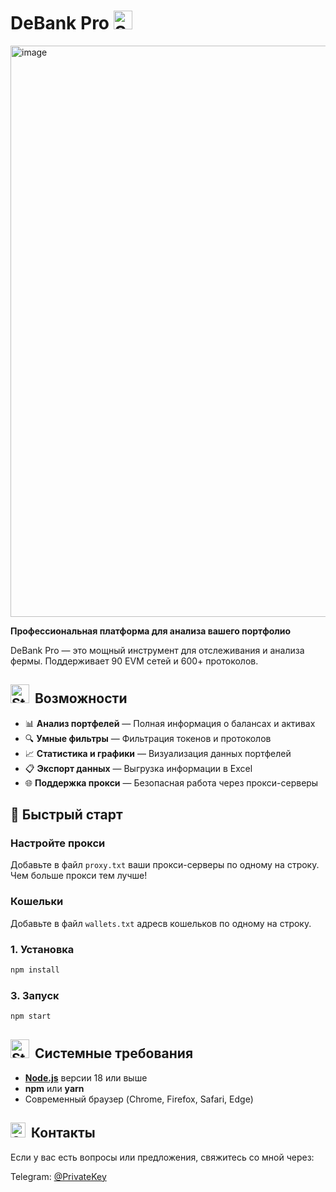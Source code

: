 # DeBank Pro <img src="https://github.com/privatekey7/test/blob/main/favicon.svg" alt="StableFix Logo" width="30" height="30" style="vertical-align: baseline; margin-right: 4px;">

<img width="1250" height="914" alt="image" src="https://github.com/user-attachments/assets/815db07d-a4bc-414c-a869-9fdc728db0ce" />

**Профессиональная платформа для анализа вашего портфолио**

DeBank Pro — это мощный инструмент для отслеживания и анализа фермы.
Поддерживает 90 EVM сетей и 600+ протоколов. 

## <img src="https://cdn-icons-png.flaticon.com/128/10647/10647890.png" alt="StableFix Logo" width="30" height="30" style="vertical-align: baseline; margin-right: 4px;"> Возможности

- 📊 **Анализ портфелей** — Полная информация о балансах и активах
- 🔍 **Умные фильтры** — Фильтрация токенов и протоколов
- 📈 **Статистика и графики** — Визуализация данных портфелей
- 📋 **Экспорт данных** — Выгрузка информации в Excel
- 🌐 **Поддержка прокси** — Безопасная работа через прокси-серверы

## 🚀 Быстрый старт

### Настройте прокси
Добавьте в файл `proxy.txt` ваши прокси-серверы по одному на строку.
Чем больше прокси тем лучше!

### Кошельки
Добавьте в файл `wallets.txt` адресв кошельков по одному на строку.

### 1. Установка
```bash
npm install
```

### 3. Запуск
```bash
npm start
```

## <img src="https://cdn-icons-png.flaticon.com/128/16497/16497192.png" alt="StableFix Logo" width="30" height="30" style="vertical-align: baseline; margin-right: 4px;"> Системные требования

- **[Node.js](https://nodejs.org/en/download)** версии 18 или выше
- **npm** или **yarn**
- Современный браузер (Chrome, Firefox, Safari, Edge)

## <img src="https://cdn-icons-png.flaticon.com/128/2111/2111646.png" alt="StableFix Logo" width="24" height="24" style="vertical-align: baseline; margin-right: 4px;"> Контакты
Если у вас есть вопросы или предложения, свяжитесь со мной через:

Telegram: [@PrivateKey](https://t.me/Andrey_PrivateKey)